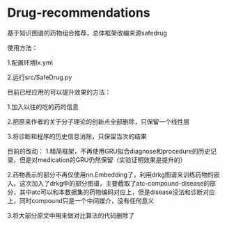 # Drug-recommendations
基于知识图谱的药物组合推荐，总体框架改编来源safedrug

使用方法：

1.配置环境lx.yml

2.运行src/SafeDrug.py


目前已经应用的可以提升效果的方法：

1.加入以往的吃的药的信息

2.把原来作者的关于分子理论的创新点全部删除，只保留一个线性层

3.将诊断和程序的历史信息消除，只保留当次的结果

目前的改动：
1.精简框架，不再使用GRU拟合diagnose和procedure的历史记录，但是对medication的GRU仍然保留（实验证明效果是提升的）

2.药物表示的部分不再仅使用nn.Embedding了，利用drkg图谱来训练药物的嵌入。这次加入了drkg中的部分图谱，主要截取了atc-compound-disease的部分，其中atc可以和本数据集的药物编码对应上，但是disease没法和诊断对应上，同时compound只是一个中间媒介，没有任何意义

3.将大部分原文中用来做对比算法的代码删除了
